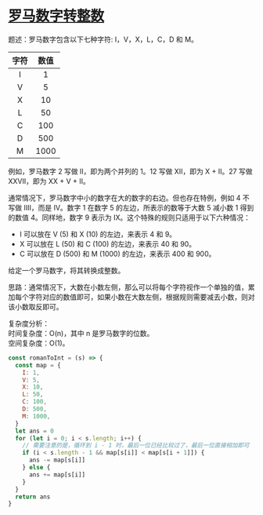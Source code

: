 # [罗马数字转整数](https://leetcode.cn/problems/roman-to-integer/)

题述：罗马数字包含以下七种字符: I，V，X，L，C，D 和 M。

| 字符 | 数值 |
| :--: | :--: |
|  I   |  1   |
|  V   |  5   |
|  X   |  10  |
|  L   |  50  |
|  C   | 100  |
|  D   | 500  |
|  M   | 1000 |

例如，罗马数字 2 写做 II，即为两个并列的 1。12 写做 XII，即为 X + II。27 写做 XXVII，即为 XX + V + II。

通常情况下，罗马数字中小的数字在大的数字的右边。但也存在特例，例如 4 不写做 IIII，而是 IV。数字 1 在数字 5 的左边，所表示的数等于大数 5 减小数 1 得到的数值 4。同样地，数字 9 表示为 IX。这个特殊的规则只适用于以下六种情况：

- I 可以放在 V (5) 和 X (10) 的左边，来表示 4 和 9。
- X 可以放在 L (50) 和 C (100) 的左边，来表示 40 和 90。
- C 可以放在 D (500) 和 M (1000) 的左边，来表示 400 和 900。

给定一个罗马数字，将其转换成整数。

思路：通常情况下，大数在小数左侧，那么可以将每个字符视作一个单独的值，累加每个字符对应的数值即可，如果小数在大数左侧，根据规则需要减去小数，则对该小数取反即可。

复杂度分析：  
时间复杂度：O(n)，其中 n 是罗马数字的位数。  
空间复杂度：O(1)。

```javascript
const romanToInt = (s) => {
  const map = {
    I: 1,
    V: 5,
    X: 10,
    L: 50,
    C: 100,
    D: 500,
    M: 1000,
  }
  let ans = 0
  for (let i = 0; i < s.length; i++) {
    // 需要注意的是，循环到 i - 1 时，最后一位已经比较过了，最后一位直接相加即可
    if (i < s.length - 1 && map[s[i]] < map[s[i + 1]]) {
      ans -= map[s[i]]
    } else {
      ans += map[s[i]]
    }
  }
  return ans
}
```
